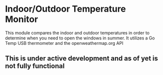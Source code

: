 # Indoor/Outdoor Temperature Monitor
This module compares the indoor and outdoor temperatures in order to determine when you need to open the windows
in summer. It utilizes a Go Temp USB thermometer and the openweathermap.org API

## This is under active development and as of yet is not fully functional